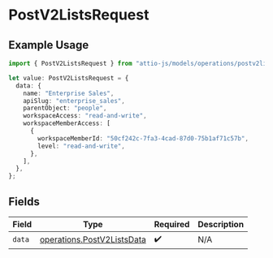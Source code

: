 # PostV2ListsRequest

## Example Usage

```typescript
import { PostV2ListsRequest } from "attio-js/models/operations/postv2lists.js";

let value: PostV2ListsRequest = {
  data: {
    name: "Enterprise Sales",
    apiSlug: "enterprise_sales",
    parentObject: "people",
    workspaceAccess: "read-and-write",
    workspaceMemberAccess: [
      {
        workspaceMemberId: "50cf242c-7fa3-4cad-87d0-75b1af71c57b",
        level: "read-and-write",
      },
    ],
  },
};
```

## Fields

| Field                                                                    | Type                                                                     | Required                                                                 | Description                                                              |
| ------------------------------------------------------------------------ | ------------------------------------------------------------------------ | ------------------------------------------------------------------------ | ------------------------------------------------------------------------ |
| `data`                                                                   | [operations.PostV2ListsData](../../models/operations/postv2listsdata.md) | :heavy_check_mark:                                                       | N/A                                                                      |